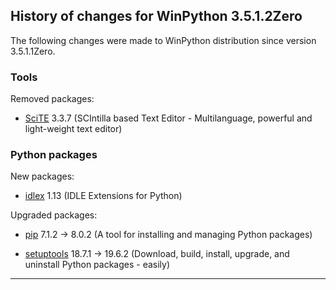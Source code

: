 ﻿## History of changes for WinPython 3.5.1.2Zero

The following changes were made to WinPython distribution since version 3.5.1.1Zero.

### Tools

Removed packages:

  * [SciTE](http://www.scintilla.org/SciTE.html) 3.3.7 (SCIntilla based Text Editor - Multilanguage, powerful and light-weight text editor)

### Python packages

New packages:

  * [idlex](http://pypi.python.org/pypi/idlex) 1.13 (IDLE Extensions for Python)

Upgraded packages:

  * [pip](http://pypi.python.org/pypi/pip) 7.1.2 → 8.0.2 (A tool for installing and managing Python packages)
  * [setuptools](http://pypi.python.org/pypi/setuptools) 18.7.1 → 19.6.2 (Download, build, install, upgrade, and uninstall Python packages - easily)

* * *
